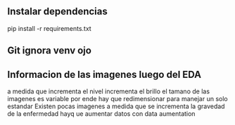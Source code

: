 ## Instalar dependencias
pip install -r requirements.txt
## Git ignora venv ojo
## Informacion de las imagenes luego del EDA
a medida que incrementa el nivel incrementa el brillo
el tamano de las imagenes es variable por ende hay que redimensionar para manejar un solo estandar
Existen pocas imagenes a medida que se incrementa la gravedad de la enfermedad hayq ue aumentar datos con data aumentation